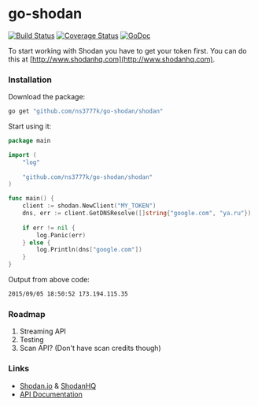 # go-shodan
[![Build Status](https://travis-ci.org/ns3777k/go-shodan.svg?branch=master)](https://travis-ci.org/ns3777k/go-shodan)
[![Coverage Status](https://coveralls.io/repos/ns3777k/go-shodan/badge.svg?branch=master&service=github)](https://coveralls.io/github/ns3777k/go-shodan?branch=master)
[![GoDoc](https://godoc.org/github.com/ns3777k/go-shodan/shodan?status.svg)](https://godoc.org/github.com/ns3777k/go-shodan/shodan)

To start working with Shodan you have to get your token first. You can do this at [http://www.shodanhq.com](http://www.shodanhq.com).

### Installation
Download the package:

```bash
go get "github.com/ns3777k/go-shodan/shodan"
```

Start using it:
```go
package main

import (
    "log"
    
    "github.com/ns3777k/go-shodan/shodan"
)

func main() {
    client := shodan.NewClient("MY_TOKEN")
    dns, err := client.GetDNSResolve([]string{"google.com", "ya.ru"})
    
    if err != nil {
        log.Panic(err)
    } else {
        log.Println(dns["google.com"])
    }
}
```
Output from above code:
```bash
2015/09/05 18:50:52 173.194.115.35
```

### Roadmap
1. Streaming API
2. Testing
3. Scan API? (Don't have scan credits though)

### Links
* [Shodan.io](http://shodan.io) & [ShodanHQ](http://www.shodanhq.com)
* [API Documentation](https://developer.shodan.io/api)
